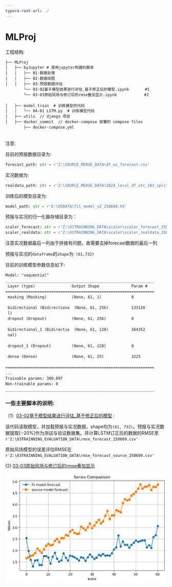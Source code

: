 ```yaml
---
typora-root-url: ./
---
```


# MLProj

工程结构:

```xml
├── MLProj  
│   ├── byJupyter # 使用jupyter构建的脚本  
│   │   ├── 01-数据处理
│   │   ├── 02-数据绘图
│   │   ├── 03-预报数据评估
		└── 03-02基于模型结果进行评估_基于修正后的模型.ipynb 		 #1
		└── 03-03原始风场与修订后的rmse叠加显示.ipynb 			#2

│   ├── model_train  # 训练模型的代码
│   │   └── 04-01 LSTM.py  # 训练模型代码  
│   ├── utils  // django 项目  
│   ├── docker_commit  // docker-compose 部署的 compose files  
        ├── docker-compose.yml 
 
```



注意:

目前的预报数据目录为:

```python
forecast_path: str = r'Z:\SOURCE_MERGE_DATA\df_ws_forecast.csv'
```

实况数据为:

```python
realdata_path: str = r'Z:\SOURCE_MERGE_DATA\2024_local_df_utc_183_split.csv'
```

训练后的模型目录为:

```python
model_path: str = r'E:\05DATA\fit_model_v2_250609.h5'
```

预报与实况的归一化器存储目录为：

```python
scaler_forecast: str = r'Z:\01TRAINNING_DATA\scaler\scaler_forecast_250609.sav'
scaler_realdata: str = r'Z:\01TRAINNING_DATA\scaler\scaler_realdata_250609.sav'
```

注意实况数据最后一列由于拼接有问题，故需要去掉forecast数据的最后一列

预报与实况的`dataframe`的`shape`为: `(61,732)`

目前的训练模型参数信息如下:

```xml
Model: "sequential"
_________________________________________________________________
 Layer (type)                Output Shape              Param #   
=================================================================
 masking (Masking)           (None, 61, 1)             0        
                                                                 
 bidirectional (Bidirectiona  (None, 61, 256)          133120    
 l)                                                                                                                               
 dropout (Dropout)           (None, 61, 256)           0         
                                                                 
 bidirectional_1 (Bidirectio  (None, 61, 128)          164352    
 nal)                                                            
                                                                 
 dropout_1 (Dropout)         (None, 61, 128)           0         
                                                                 
 dense (Dense)               (None, 61, 25)            3225      
                                                                 
=================================================================
...
Trainable params: 300,697
Non-trainable params: 0
_________________________________________________________________
```



### 一些主要脚本的说明:

（1）[03-02基于模型结果进行评估_基于修正后的模型]() :

该代码读取模型，并加载预报与实况数据，shape均为`(61, 732)`。预报与实况数据提取[:-20%]作为测试与验证数据集。并计算LSTM订正后的数据的RMSE至 `r'Z:\03TRAINNING_EVALUATION_DATA\rmse_forecast_250609.csv'`

原始风场模型的误差评估RMSE在 ` r'Z:\03TRAINNING_EVALUATION_DATA\rmse_forecast_source_250609.csv'`



(2) [03-03原始风场与修订后的rmse叠加显示]()

![004](/documents/pics/004.png)